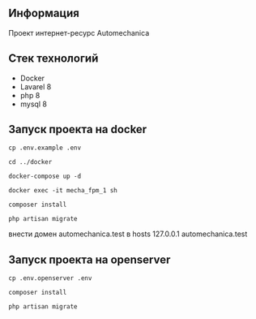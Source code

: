 ## Информация
Проект интернет-ресурс Automechanica

## Стек технологий
* Docker
* Lavarel 8
* php 8
* mysql 8

## Запуск проекта на docker

`cp .env.example .env`

`cd ../docker`

`docker-compose up -d`

`docker exec -it mecha_fpm_1 sh`

`composer install`

`php artisan migrate`


внести домен automechanica.test в hosts 127.0.0.1 automechanica.test

## Запуск проекта на openserver

`cp .env.openserver .env`

`composer install`

`php artisan migrate`

